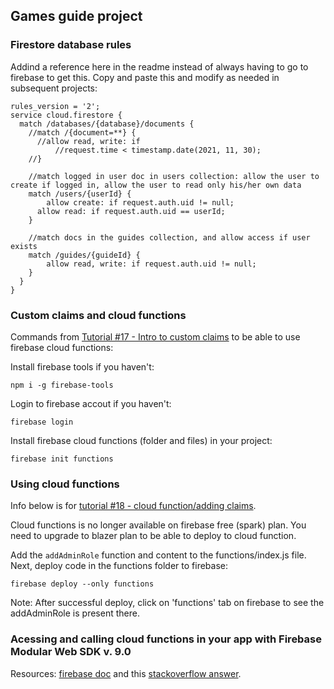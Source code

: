 ## Games guide project

### Firestore database rules

Addind a reference here in the readme instead of always having to go to firebase to get this. Copy and paste this and modify as needed in subsequent projects:

````
rules_version = '2';
service cloud.firestore {
  match /databases/{database}/documents {
    //match /{document=**} {
      //allow read, write: if
          //request.time < timestamp.date(2021, 11, 30);
    //}
    
    //match logged in user doc in users collection: allow the user to create if logged in, allow the user to read only his/her own data
    match /users/{userId} {
    	allow create: if request.auth.uid != null;
      allow read: if request.auth.uid == userId;
    }
    
    //match docs in the guides collection, and allow access if user exists
    match /guides/{guideId} {
    	allow read, write: if request.auth.uid != null;
    }
  }
}
````

### Custom claims and cloud functions

Commands from [Tutorial #17 - Intro to custom claims](https://www.youtube.com/watch?v=SSiLsIkPQWs&list=PL4cUxeGkcC9jUPIes_B8vRjn1_GaplOPQ&index=17) to be able to use firebase cloud functions:

Install firebase tools if you haven't:
````
npm i -g firebase-tools
````

Login to firebase accout if you haven't:
````
firebase login
````

Install firebase cloud functions (folder and files) in your project:
````
firebase init functions
````

### Using cloud functions

Info below is for [tutorial #18 - cloud function/adding claims](https://www.youtube.com/watch?v=4wa3CMK4E2Y&list=PL4cUxeGkcC9jUPIes_B8vRjn1_GaplOPQ&index=18).

Cloud functions is no longer available on firebase free (spark) plan. You need to upgrade to blazer plan to be able to deploy to cloud function.

Add the `addAdminRole` function and content to the functions/index.js file. Next, deploy code in the functions folder to firebase:
````
firebase deploy --only functions
````
Note: After successful deploy, click on 'functions' tab on firebase to see the addAdminRole is present there.

### Acessing and calling cloud functions in your app with Firebase Modular Web SDK v. 9.0

Resources: [firebase doc](https://firebase.google.com/docs/functions/callable#web-version-9_2) and this [stackoverflow answer](https://stackoverflow.com/a/63255784/15012852).